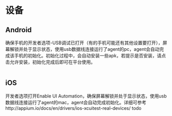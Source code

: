 # 设备

## Android
确保手机的开发者选项-USB调试已打开（有的手机可能还有其他设置要打开），屏幕解锁并处于显示状态，使用usb数据线连接运行了agent的pc，agent会自动完成该手机的初始化。初始化过程中，会自动安装一些apk，若提示是否安装，请点击允许安装，初始化完成后即可在平台使用。

<img :src="$withBase('/assets/device.png')" class="zoom">

## iOS
开发者选项打开Enable UI Automation，确保屏幕解锁并处于显示状态，使用usb数据线连接运行了agent的mac，agent会自动完成初始化。详细可参考http://appium.io/docs/en/drivers/ios-xcuitest-real-devices/
todo
